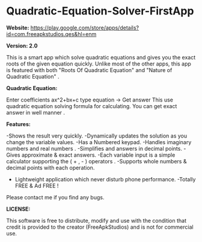 # Quadratic-Equation-Solver-FirstApp


<style>

 
░ █ ▀ ▀ █ 　░ █ ▀ ▀ ▀ 　░ █ ▀ ▀ ▀ █ 　
░ █ ─ ░ █ 　░ █ ▀ ▀ ▀ 　─ ▀ ▀ ▀ ▄ ▄ 　
─ ▀ ▀ █ ▄ 　░ █ ▄ ▄ ▄ 　░ █ ▄ ▄ ▄ █ 　



</style>


**Website:** https://play.google.com/store/apps/details?id=com.freeapkstudios.qes&hl=enm

**Version: 2.0**



This is a smart app which solve quadratic equations and gives you the exact roots of the given equation quickly. Unlike most of the other apps, this app is featured with both "Roots Of Quadratic Equation" and "Nature of Quadratic Equation" .


**Quadratic Equation:**

Enter coefficients ax^2+bx+c type equation → Get answer
This use quadratic equation solving formula for calculating. You can get exact answer in well manner .



**Features:**

-Shows the result very quickly.
-Dynamically updates the solution as you change the variable values.
-Has a Numbered keypad.
-Handles imaginary numbers and real numbers .
-Simplifies and answers in decimal points.
-Gives approximate & exact answers.
-Each variable input is a simple calculator supporting the ( + , - ) operators .
-Supports whole numbers & decimal points with each operation.
- Lightweight application which never disturb phone performance.
-Totally FREE & Ad FREE !

Please contact me if you find any bugs.




**LICENSE:**

This software is free to distribute, modify and use with the condition that credit is provided to the creator (FreeApkStudios) and is not for commercial use.
